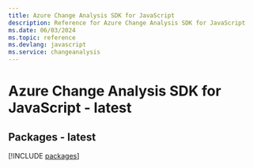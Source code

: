 ```yaml
---
title: Azure Change Analysis SDK for JavaScript
description: Reference for Azure Change Analysis SDK for JavaScript
ms.date: 06/03/2024
ms.topic: reference
ms.devlang: javascript
ms.service: changeanalysis
---
```

# Azure Change Analysis SDK for JavaScript - latest
## Packages - latest
[!INCLUDE [packages](change-analysis-index.md)]
